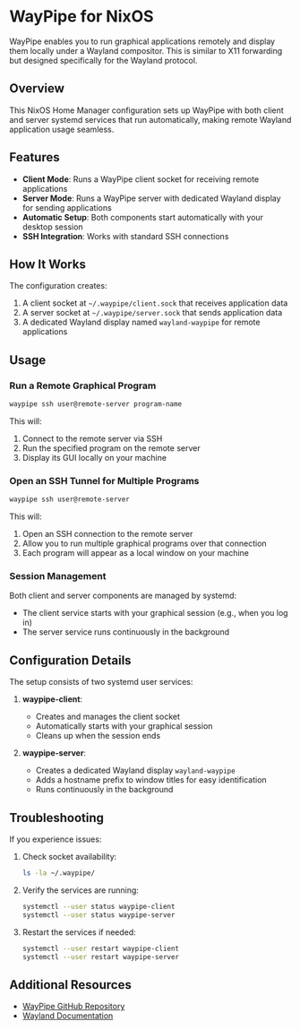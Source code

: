# WayPipe for NixOS

WayPipe enables you to run graphical applications remotely and display them locally under a Wayland compositor. This is similar to X11 forwarding but designed specifically for the Wayland protocol.

## Overview

This NixOS Home Manager configuration sets up WayPipe with both client and server systemd services that run automatically, making remote Wayland application usage seamless.

## Features

- **Client Mode**: Runs a WayPipe client socket for receiving remote applications
- **Server Mode**: Runs a WayPipe server with dedicated Wayland display for sending applications
- **Automatic Setup**: Both components start automatically with your desktop session
- **SSH Integration**: Works with standard SSH connections

## How It Works

The configuration creates:

1. A client socket at `~/.waypipe/client.sock` that receives application data
2. A server socket at `~/.waypipe/server.sock` that sends application data
3. A dedicated Wayland display named `wayland-waypipe` for remote applications

## Usage

### Run a Remote Graphical Program

```bash
waypipe ssh user@remote-server program-name
```

This will:

1. Connect to the remote server via SSH
2. Run the specified program on the remote server
3. Display its GUI locally on your machine

### Open an SSH Tunnel for Multiple Programs

```bash
waypipe ssh user@remote-server
```

This will:

1. Open an SSH connection to the remote server
2. Allow you to run multiple graphical programs over that connection
3. Each program will appear as a local window on your machine

### Session Management

Both client and server components are managed by systemd:

- The client service starts with your graphical session (e.g., when you log in)
- The server service runs continuously in the background

## Configuration Details

The setup consists of two systemd user services:

1. **waypipe-client**:
   - Creates and manages the client socket
   - Automatically starts with your graphical session
   - Cleans up when the session ends

2. **waypipe-server**:
   - Creates a dedicated Wayland display `wayland-waypipe`
   - Adds a hostname prefix to window titles for easy identification
   - Runs continuously in the background

## Troubleshooting

If you experience issues:

1. Check socket availability:

   ```bash
   ls -la ~/.waypipe/
   ```

2. Verify the services are running:

   ```bash
   systemctl --user status waypipe-client
   systemctl --user status waypipe-server
   ```

3. Restart the services if needed:

   ```bash
   systemctl --user restart waypipe-client
   systemctl --user restart waypipe-server
   ```

## Additional Resources

- [WayPipe GitHub Repository](https://gitlab.freedesktop.org/mstoeckl/waypipe)
- [Wayland Documentation](https://wayland.freedesktop.org/)
